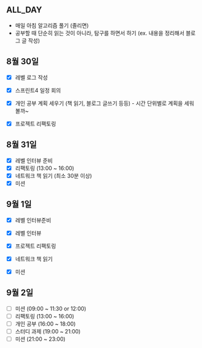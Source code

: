 ## ALL_DAY

- 매일 아침 알고리즘 풀기 (졸리면)
- 공부할 때 단순히 읽는 것이 아니라, 탐구를 하면서 하기 (ex. 내용을 정리해서 블로그 글 작성)


## 8월 30일

- [x] 레벨 로그 작성
- [x] 스프린트4 일정 회의
- [x] 개인 공부 계획 세우기 (책 읽기, 블로그 글쓰기 등등) - 시간 단위별로 계획을 세워볼까~
- [x] 프로젝트 리팩토링


## 8월 31일

- [x] 레벨 인터뷰 준비
- [x] 리팩토링 (13:00 ~ 16:00)
- [x] 네트워크 책 읽기 (최소 30분 이상)
- [x] 미션

## 9월 1일

- [x] 레벨 인터뷰준비
- [x] 레벨 인터뷰
- [x] 프로젝트 리팩토링
- [x] 네트워크 책 읽기
- [x] 미션  


## 9월 2일

- [ ] 미션 (09:00 ~ 11:30 or 12:00)
- [ ] 리팩토링 (13:00 ~ 16:00)
- [ ] 개인 공부 (16:00 ~ 18:00)
- [ ] 스터디 과제 (19:00 ~ 21:00)
- [ ] 미션 (21:00 ~ 23:00)
